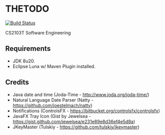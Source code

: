 # THETODO

[![Build Status](http://jenkins.simplycalvin.com:8080/buildStatus/icon?job=TheTODO)](http://jenkins.simplycalvin.com:8080/job/TheTODO/)

CS2103T Software Engineering

## Requirements
* JDK 8u20.
* Eclipse Luna w/ Maven Plugin installed.

## Credits
* Java date and time (Joda-Time - http://www.joda.org/joda-time/) 
* Natural Language Date Parser (Natty - https://github.com/joestelmach/natty)
* Notifications (ControlsFX - https://bitbucket.org/controlsfx/controlsfx)
* JavaFX Tray Icon (Gist by Jewelsea - https://gist.github.com/jewelsea/e231e89e8d36ef4e5d8a)
* JKeyMaster (Tulskiy - https://github.com/tulskiy/jkeymaster)
